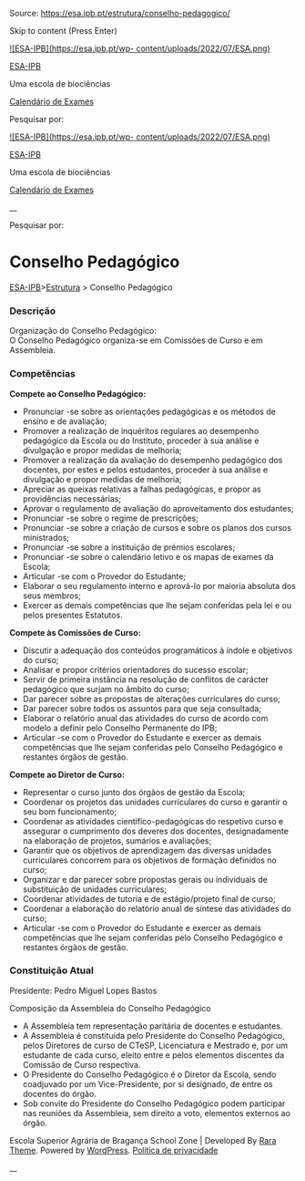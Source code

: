 Source: https://esa.ipb.pt/estrutura/conselho-pedagogico/

Skip to content (Press Enter)

[![ESA-IPB](https://esa.ipb.pt/wp-
content/uploads/2022/07/ESA.png)](https://esa.ipb.pt/)

[ESA-IPB](https://esa.ipb.pt/)

Uma escola de biociências

[Calendário de Exames](https://esa.ipb.pt/horarios/)

Pesquisar por:

  

  

  

  

  

[![ESA-IPB](https://esa.ipb.pt/wp-
content/uploads/2022/07/ESA.png)](https://esa.ipb.pt/)

[ESA-IPB](https://esa.ipb.pt/)

Uma escola de biociências

[Calendário de Exames](https://esa.ipb.pt/horarios/)

  

__

Pesquisar por:

# Conselho Pedagógico

[ESA-IPB](https://esa.ipb.pt)>[Estrutura](https://esa.ipb.pt/estrutura/) >
Conselho Pedagógico

### Descrição

Organização do Conselho Pedagógico:  
O Conselho Pedagógico organiza-se em Comissões de Curso e em Assembleia.

### Competências

**Compete ao Conselho Pedagógico:**

  * Pronunciar -se sobre as orientações pedagógicas e os métodos de ensino e de avaliação;
  * Promover a realização de inquéritos regulares ao desempenho pedagógico da Escola ou do Instituto, proceder à sua análise e divulgação e propor medidas de melhoria;
  * Promover a realização da avaliação do desempenho pedagógico dos docentes, por estes e pelos estudantes, proceder à sua análise e divulgação e propor medidas de melhoria;
  * Apreciar as queixas relativas a falhas pedagógicas, e propor as providências necessárias;
  * Aprovar o regulamento de avaliação do aproveitamento dos estudantes;
  * Pronunciar -se sobre o regime de prescrições;
  * Pronunciar -se sobre a criação de cursos e sobre os planos dos cursos ministrados;
  * Pronunciar -se sobre a instituição de prémios escolares;
  * Pronunciar -se sobre o calendário letivo e os mapas de exames da Escola;
  * Articular -se com o Provedor do Estudante;
  * Elaborar o seu regulamento interno e aprová-lo por maioria absoluta dos seus membros;
  * Exercer as demais competências que lhe sejam conferidas pela lei e ou pelos presentes Estatutos.

  
**Compete às Comissões de Curso:**

  * Discutir a adequação dos conteúdos programáticos à índole e objetivos do curso;
  * Analisar e propor critérios orientadores do sucesso escolar;
  * Servir de primeira instância na resolução de conflitos de carácter pedagógico que surjam no âmbito do curso;
  * Dar parecer sobre as propostas de alterações curriculares do curso;
  * Dar parecer sobre todos os assuntos para que seja consultada;
  * Elaborar o relatório anual das atividades do curso de acordo com modelo a definir pelo Conselho Permanente do IPB;
  * Articular -se com o Provedor do Estudante e exercer as demais competências que lhe sejam conferidas pelo Conselho Pedagógico e restantes órgãos de gestão.

  
**Compete ao Diretor de Curso:**

  * Representar o curso junto dos órgãos de gestão da Escola;
  * Coordenar os projetos das unidades curriculares do curso e garantir o seu bom funcionamento;
  * Coordenar as atividades científico-pedagógicas do respetivo curso e assegurar o cumprimento dos deveres dos docentes, designadamente na elaboração de projetos, sumários e avaliações;
  * Garantir que os objetivos de aprendizagem das diversas unidades curriculares concorrem para os objetivos de formação definidos no curso;
  * Organizar e dar parecer sobre propostas gerais ou individuais de substituição de unidades curriculares;
  * Coordenar atividades de tutoria e de estágio/projeto final de curso;
  * Coordenar a elaboração do relatório anual de síntese das atividades do curso;
  * Articular -se com o Provedor do Estudante e exercer as demais competências que lhe sejam conferidas pelo Conselho Pedagógico e restantes órgãos de gestão.

### Constituição Atual

Presidente: Pedro Miguel Lopes Bastos

Composição da Assembleia do Conselho Pedagógico

  * A Assembleia tem representação paritária de docentes e estudantes.
  * A Assembleia é constituída pelo Presidente do Conselho Pedagógico, pelos Diretores de curso de CTeSP, Licenciatura e Mestrado e, por um estudante de cada curso, eleito entre e pelos elementos discentes da Comissão de Curso respectiva.
  * O Presidente do Conselho Pedagógico é o Diretor da Escola, sendo coadjuvado por um Vice-Presidente, por si designado, de entre os docentes do órgão.
  * Sob convite do Presidente do Conselho Pedagógico podem participar nas reuniões da Assembleia, sem direito a voto, elementos externos ao órgão.

  

Escola Superior Agrária de Bragança  School Zone | Developed By [Rara Theme](https://rarathemes.com/). Powered by [WordPress](https://wordpress.org/).  [Política de privacidade](https://esa.ipb.pt/politica-de-privacidade/)

__